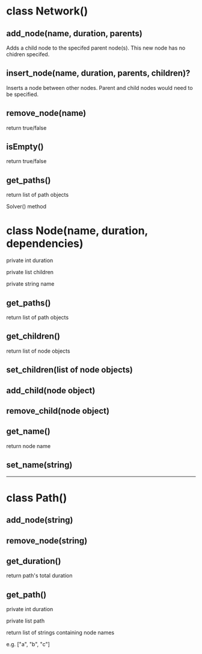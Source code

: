 # class Network()

## add_node(name, duration, parents)
Adds a child node to the specifed parent node(s). This new node has no chidren specifed.

## insert_node(name, duration, parents, children)?
Inserts a node between other nodes. Parent and child nodes would need to be specified.

## remove_node(name)
return true/false

## isEmpty()
return true/false

## get_paths()
return list of path objects

Solver() method


# class Node(name, duration, dependencies)

private int duration

private list children

private string name

## get_paths()
return list of path objects

## get_children()
return list of node objects

## set_children(list of node objects)

## add_child(node object)

## remove_child(node object)

## get_name()
return node name

## set_name(string)

---
# class Path()

## add_node(string)

## remove_node(string)

## get_duration()
return path's total duration

## get_path()
private int duration

private list path

return list of strings containing node names

e.g. ["a", "b", "c"]
